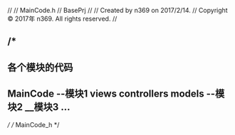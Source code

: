 //
//  MainCode.h
//  BasePrj
//
//  Created by n369 on 2017/2/14.
//  Copyright © 2017年 n369. All rights reserved.
//

/*
------------
各个模块的代码
------------

MainCode
 --模块1
    views
    controllers
    models
 --模块2
 __模块3
 ...
------------
*/
/* MainCode_h */
